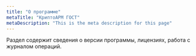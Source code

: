 ```yaml
---
title: "О программе"
metaTitle: "КриптоАРМ ГОСТ"
metaDescription: "This is the meta description for this page"
---
```


Раздел содержит сведения о версии программы, лицензиях, работа с журналом операций.
